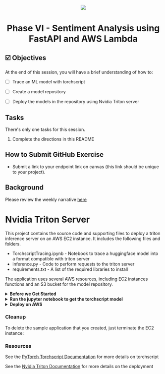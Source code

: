 <p align = "center" draggable=”false” ><img src="https://user-images.githubusercontent.com/37101144/161836199-fdb0219d-0361-4988-bf26-48b0fad160a3.png"
     width="200px"
     height="auto"/>
</p>



# <h1 align="center" id="heading">Phase VI - Sentiment Analysis using FastAPI and AWS Lambda</h1>



## ☑️ Objectives
At the end of this session, you will have a brief understanding of how to:
- [ ] Trace an ML model with torchscript
- [ ] Create a model repository
- [ ] Deploy the models in the repository using Nvidia Triton server



## Tasks
There's only one tasks for this session.
1. Complete the directions in this README

## How to Submit GitHub Exercise
- Submit a link to your endpoint link on canvas (this link should be unique to your project).

## Background
Please review the weekly narrative [here](https://www.notion.so/Week-4)


# Nvidia Triton Server

This project contains the source code and supporting files to deploy a triton inference server on an AWS EC2 instance. It includes the following files and folders.

- TorchscriptTracing.ipynb - Notebook to trace a huggingface model into a format compatible with triton server
- inference.py - Code to perform requests to the triton server
- requirements.txt - A list of the required libraries to install

The application uses several AWS resources, including EC2 instances functions and an S3 bucket for the model repository. 

<details>
     <summary><b>Before we Get Started</b></summary>    
     
     
## I. Dependencies

To complete the assignment you need to feel confortable using ssh to remotely access an AWS EC2 instance. Docker must be installed on the instance.

### I.1 AWS account creation

Follow the next tutorial to create and verify an AWS account

<https://aws.amazon.com/premiumsupport/knowledge-center/create-and-activate-aws-account/>

### I.2 Docker installation

Use the convenience script to install docker on linux. For more

```bash
 curl -fsSL <https://get.docker.com> -o get-docker.sh
 DRY_RUN=1 sh ./get-docker.sh
```

Verify that your user can run docker commandas ccan run Docker commands without using sudo.by
running by running the following command:

```bash
  docker ps

 CONTAINER ID        IMAGE               COMMAND             CREATED             STATUS              PORTS               NAMES

```

### I.3 Install the requirements locally to trace the model and run the inference

Install the required libraries using pip

```bash
   pip install -r requirements.txt
```
 
</details>


<details>
     <summary><b>Run the jupyter notebook to get the torchscript model</b></summary>


## II. Use the TorchscriptTracing notebook to create a compatible model

To create a model compatible with Nvidia Triton server, you must run inference once with the jit compiler

```bash
teslabot$ jupyter notebook
```

You should see a model.pt created and you need to create a config.pbtxt that contains the input and output tensor shapes:

```bash
name: "distilbert"
platform: "pytorch_libtorch"
input [
 {
    name: "input__0"
    data_type: TYPE_INT32
    dims: [1, 256]
 }
]
output {
    name: "output__0"
    data_type: TYPE_FP32
    dims: [1, 2]
  }

```


</details>

     
     
     


<details>
     <summary><b>Deploy on AWS</b></summary>

## III. Deploy on AWS

### III.1 Launching an EC2 Instance

1. Make sure that you have an active AWS account
2. Select us-east-1 as the aws region for the remaining steps of the assignment.
  ![AWS region](/images/region_aws.png)
3. Go to [S3 storage](https://us-east-1.console.aws.amazon.com/iamv2/home#/users)
create a new bucket clicking "Launch Instance"
4. Upload the traced model with the following folder structure:
5. Go to [EC2 instances](https://us-east-1.console.aws.amazon.com/iamv2/home#/users)
launch a new instance clicking "Launch Instance"
![Add User IAM](images/add_user_iam.png)
6. SSH into the EC2 instance

### III.2 Deploying with Nvidia Triton server

Create a env file with aws credentials:

    AWS_ACCESS_KEY_ID=SOME_ACCESS_KEY
    AWS_SECRET_ACCESS_KEY=SOME_SECRET_ACCESS_KEY
    AWS_DEFAULT_REGION=us-east-1

To run the inference server on GPU: 

```bash
    docker run --gpus=1 -p8000:8000 -p8001:8001 -p8002:8002 --env-file .envs3 -p8000:8000 -p8001:8001 -p8002:8002 --rm --net=host nvcr.io/nvidia/tritonserver:22.06-py3 tritonserver --model-repository=s3://triton-repository/models/
```

To run the inference server on CPU: 

```bash
    docker run -p8000:8000 -p8001:8001 -p8002:8002 --env-file .envs3 -p8000:8000 -p8001:8001 -p8002:8002 --rm --net=host nvcr.io/nvidia/tritonserver:22.06-py3 tritonserver --model-repository=s3://triton-repository/models/
```


### III.3 Testing the API endpoint




</details>


### Cleanup

To delete the sample application that you created, just terminate the EC2 instance:




### Resources

See the [PyTorch Torchscript Documentation](https://pytorch.org/docs/stable/jit.html) for more details on torchscript

See the [Nvidia Triton Documentation](https://docs.nvidia.com/deeplearning/triton-inference-server/user-guide/index.html) for more details on the deployment